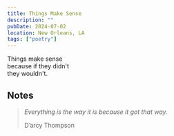 ```yaml
---
title: Things Make Sense
description: ""
pubDate: 2024-07-02
location: New Orleans, LA
tags: ["poetry"]
---
```


Things make sense\
because if they didn't\
they wouldn't.

## Notes

> *Everything is the way it is because it got that way.*
> 
> D’arcy Thompson